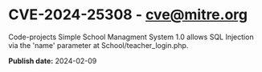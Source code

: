 # CVE-2024-25308 - cve@mitre.org

Code-projects Simple School Managment System 1.0 allows SQL Injection via the 'name' parameter at School/teacher_login.php.

**Publish date:** 2024-02-09
